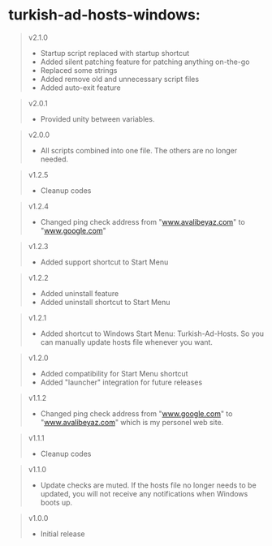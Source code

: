 # turkish-ad-hosts-windows:  
>v2.1.0 
>- Startup script replaced with startup shortcut  
>- Added silent patching feature for patching anything on-the-go  
>- Replaced some strings  
>- Added remove old and unnecessary script files  
>- Added auto-exit feature  
  
>v2.0.1 
>- Provided unity between variables.    
  
>v2.0.0 
>- All scripts combined into one file. The others are no longer needed.  
  
>v1.2.5  
>- Cleanup codes  
  
>v1.2.4  
>- Changed ping check address from "www.avalibeyaz.com" to "www.google.com"  
  
>v1.2.3  
>- Added support shortcut to Start Menu  
  
> v1.2.2  
>- Added uninstall feature
>- Added uninstall shortcut to Start Menu  
  
>v1.2.1  
>- Added shortcut to Windows Start Menu: Turkish-Ad-Hosts. So you can manually update hosts file whenever you want.  
  
>v1.2.0  
>- Added compatibility for Start Menu shortcut  
>- Added "launcher" integration for future releases  
   
>v1.1.2  
>- Changed ping check address from "www.google.com" to "www.avalibeyaz.com" which is my personel web site.  
  
>v1.1.1  
>- Cleanup codes  
  
>v1.1.0
>- Update checks are muted. If the hosts file no longer needs to be updated, you will not receive any notifications when Windows boots up.  
  
>v1.0.0  
>- Initial release
